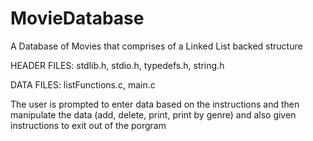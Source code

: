 # MovieDatabase
A Database of Movies that comprises of a Linked List backed structure


HEADER FILES: stdlib.h, stdio.h, typedefs.h, string.h

DATA FILES: listFunctions.c, main.c


The user is prompted to enter data based on the instructions and then manipulate the data (add, delete, print, print by genre) and also given instructions to exit out of the porgram
